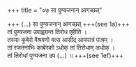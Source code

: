 +++
title = "०७ सा पुण्यजनान् आगच्छत्"

+++
(…) सा पुण्यजनान् आगच्छत् +++(see 1a)+++  
तां पुण्यजना उपाह्वयन्त तिरोध एहीति ।  
तस्याः कुबेरो वैश्रवणो वत्स आसीद् आमपात्रं पात्रम् ।  
तां रजतनाभिः काबेरको ऽधोक् तां तिरोधाम् अधोक् ।  
तां तिरोधां पुण्यजना उप (…) ॥ +++(see 1ef)+++